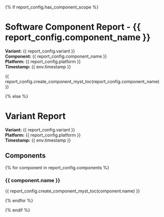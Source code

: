 {% if report_config.has_component_scope %}

# Software Component Report - {{ report_config.component_name }}

**Variant:** {{ report_config.variant }}</br>
**Component:** {{ report_config.component_name }}</br>
**Platform:** {{ report_config.platform }}</br>
**Timestamp:** {{ env.timestamp }}

{{ report_config.create_component_myst_toc(report_config.component_name) }}

{% else %}

# Variant Report

**Variant:** {{ report_config.variant }}</br>
**Platform:** {{ report_config.platform }}</br>
**Timestamp:** {{ env.timestamp }}


## Components

{% for component in report_config.components %}

### {{ component.name }}

{{ report_config.create_component_myst_toc(component.name) }}

{% endfor %}


{% endif %}
